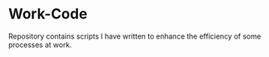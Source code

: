 # Work-Code
Repository contains scripts I have written to enhance the efficiency of some processes at work.

